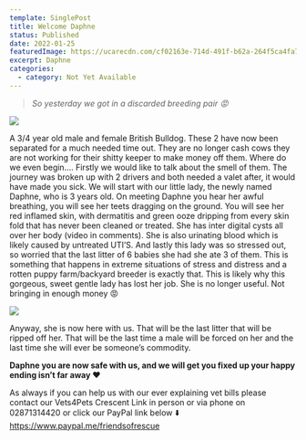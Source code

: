 ```yaml
---
template: SinglePost
title: Welcome Daphne
status: Published
date: 2022-01-25
featuredImage: https://ucarecdn.com/cf02163e-714d-491f-b62a-264f5ca4fa76/-/crop/1536x1443/0,328/-/preview/
excerpt: Daphne
categories:
  - category: Not Yet Available
---
```

> *So yesterday we got in a discarded breeding pair 😡*




![](https://ucarecdn.com/316582ea-6ca8-42ef-a5db-503dc384126d/)

A 3/4 year old male and female British Bulldog. These 2 have now been separated for a much needed time out. They are no longer cash cows they are not working for their shitty keeper to make money off them. 
Where do we even begin….
Firstly we would like to talk about the smell of them. The journey was broken up with 2 drivers and both needed a valet after, it would have made you sick. 
We will start with our little lady, the newly named Daphne, who is 3 years old. On meeting Daphne you hear her awful breathing, you will see her teets dragging on the ground. You will see her red inflamed skin, with dermatitis and green ooze dripping from every skin fold that has never been cleaned or treated. She has inter digital cysts all over her body (video in comments). She is also urinating blood which is likely caused by untreated UTI’S. And lastly this lady was so stressed out, so worried that the last litter of 6 babies she had she ate 3 of them. This is something that happens in extreme situations of stress and distress and a rotten puppy farm/backyard breeder is exactly that.
This is likely why this gorgeous, sweet gentle lady has lost her job. She is no longer useful. Not bringing in enough money 😡 

![](https://ucarecdn.com/2f1d4e21-3075-4cbf-9857-59a91aec4d88/)


Anyway, she is now here with us. That will be the last litter that will be ripped off her. That will be the last time a male will be forced on her and the last time she will ever be someone’s commodity.


**Daphne you are now safe with us, and we will get you fixed up your happy ending isn’t far away ❤️**


As always if you can help us with our ever explaining vet bills please contact our Vets4Pets Crescent Link in person or via phone on 02871314420 or click our PayPal link below ⬇️ 
<https://www.paypal.me/friendsofrescue>